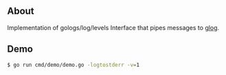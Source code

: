 ## About

Implementation of gologs/log/levels Interface that pipes messages to [glog](https://godoc.org/github.com/golang/glog).

## Demo

```sh
$ go run cmd/demo/demo.go -logtostderr -v=1
```
